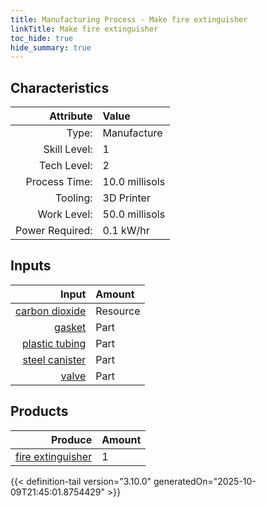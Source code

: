 ```yaml
---
title: Manufacturing Process - Make fire extinguisher
linkTitle: Make fire extinguisher
toc_hide: true
hide_summary: true
---
```

<!-- This is generated by the MarsSim HelpGenertor, do not edit. -->


## Characteristics

| Attribute      | Value |
|--------:|:------|
|Type:|Manufacture|
|Skill Level:|1|
|Tech Level:|2|
|Process Time:|10.0 millisols|
|Tooling:|3D Printer|
|Work Level:|50.0 millisols|
|Power Required:|0.1 kW/hr|

## Inputs

| Input      | Amount |
|--------:|:------|
|[carbon dioxide](/docs/definitions/resource/carbon-dioxide)|Resource|3.0 kg|
|[gasket](/docs/definitions/part/gasket)|Part|1|
|[plastic tubing](/docs/definitions/part/plastic-tubing)|Part|1|
|[steel canister](/docs/definitions/part/steel-canister)|Part|1|
|[valve](/docs/definitions/part/valve)|Part|1|

## Products


| Produce      | Amount |
|--------:|:------|
|[fire extinguisher](/docs/definitions/part/fire-extinguisher)|1|



{{< definition-tail version="3.10.0" generatedOn="2025-10-09T21:45:01.8754429" >}}




